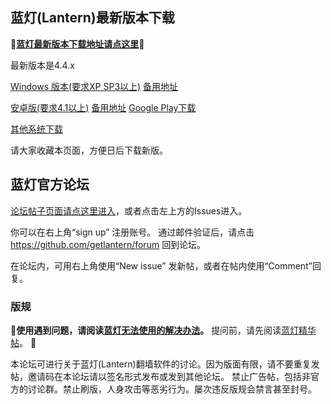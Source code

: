 ## 蓝灯(Lantern)最新版本下载

**🔴[蓝灯最新版本下载地址请点这里](https://github.com/getlantern/forum/issues/833)🔴**

最新版本是4.4.x

[Windows 版本(要求XP SP3以上)](https://raw.githubusercontent.com/getlantern/lantern-binaries/master/lantern-installer.exe)      [备用地址](https://s3.amazonaws.com/lantern/lantern-installer.exe)  

[安卓版(要求4.1以上)](https://raw.githubusercontent.com/getlantern/lantern-binaries/master/lantern-installer.apk)               [备用地址](https://s3.amazonaws.com/lantern/lantern-installer.apk)  [Google Play下载](https://play.google.com/store/apps/details?id=org.getlantern.lantern) 

[其他系统下载](https://github.com/getlantern/forum/issues/833)

请大家收藏本页面，方便日后下载新版。

## 蓝灯官方论坛

[论坛帖子页面请点这里进入](https://github.com/getlantern/forum/issues?q=is%3Aissue+is%3Aopen+sort%3Aupdated-desc)，或者点击左上方的Issues进入。

你可以在右上角“sign up” 注册账号。 通过邮件验证后，请点击 https://github.com/getlantern/forum 回到论坛。

在论坛内，可用右上角使用“New issue” 发新帖，或者在帖内使用“Comment”回复。

### 版规
🔴**使用遇到问题，请阅读[蓝灯无法使用的解决办法](https://github.com/getlantern/forum/issues/1902)。** 
提问前，请先阅读[蓝灯精华帖](https://github.com/getlantern/forum/issues?q=is%3Aopen+is%3Aissue+label%3A%E7%B2%BE%E5%8D%8E)。 🔴

本论坛可进行关于蓝灯(Lantern)翻墙软件的讨论。因为版面有限，请不要重复发帖，邀请码在本论坛请以签名形式发布或发到其他论坛。
禁止广告帖，包括非官方的讨论群。禁止刷版，人身攻击等恶劣行为。屡次违反版规会禁言甚至封号。

